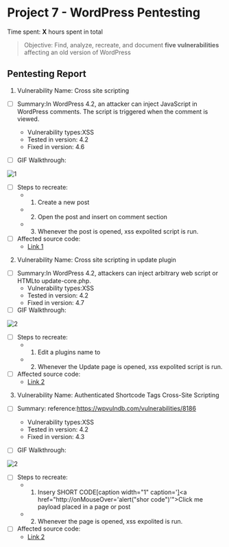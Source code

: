 # Project 7 - WordPress Pentesting

Time spent: **X** hours spent in total

> Objective: Find, analyze, recreate, and document **five vulnerabilities** affecting an old version of WordPress

## Pentesting Report

1. Vulnerability Name: Cross site scripting  
  - [ ] Summary:In WordPress 4.2, an attacker can inject JavaScript in 
WordPress comments. The script is triggered when the comment is viewed.
    - Vulnerability types:XSS
    - Tested in version: 4.2
    - Fixed in version:  4.6
  - [ ] GIF Walkthrough:
  
  
  ![1](https://user-images.githubusercontent.com/24555370/31864921-e4a6ec18-b733-11e7-8d18-aa71ec06f50f.gif)
  - [ ] Steps to recreate: 
      -  1. Create a new post
      - 2. Open the post and insert <script>alert("XSS")</script> on comment section
      - 3. Whenever the post is opened, xss expolited script is run.
  - [ ] Affected source code:
    - [Link 1](https://github.com/WordPress/WordPress/commit/c9e60dab176635d4bfaaf431c0ea891e4726d6e0)
    
    
 2. Vulnerability Name: Cross site scripting in update plugin  
  - [ ] Summary:In WordPress 4.2, attackers can inject arbitrary web script or HTMLto update-core.php. 
    - Vulnerability types:XSS
    - Tested in version: 4.2
    - Fixed in version:  4.7
  - [ ] GIF Walkthrough:
  
  ![2](https://user-images.githubusercontent.com/24555370/31865574-d5107ed0-b73e-11e7-9008-c330b7aedb60.gif)
  - [ ] Steps to recreate: 
      -  1. Edit a plugins name to <script>alert("XSS");</script>
      -  2. Whenever the Update page is opened, xss expolited script is run.
  - [ ] Affected source code:
    - [Link 2](https://core.trac.wordpress.org/browser/trunk/src/wp-includes/shortcodes.php)
 
 3. Vulnerability Name: Authenticated Shortcode Tags Cross-Site Scripting
  - [ ] Summary: reference:https://wpvulndb.com/vulnerabilities/8186
  
    - Vulnerability types:XSS
    - Tested in version: 4.2
    - Fixed in version:  4.3
  - [ ] GIF Walkthrough:
  
  ![2](https://user-images.githubusercontent.com/24555370/31865574-d5107ed0-b73e-11e7-9008-c330b7aedb60.gif)
  - [ ] Steps to recreate: 
      -  1. Insery SHORT CODE[caption width="1" caption='<a href="' ">]</a><a href="http://onMouseOver='alert("shor code")'">Click me</a> payload placed in a page or post
      -  2. Whenever the page is opened, xss expolited  is run.
  - [ ] Affected source code:
    - [Link 2](https://github.com/WordPress/WordPress/commit/f72b21af23da6b6d54208e5c1d65ececdaa109c8)
    

